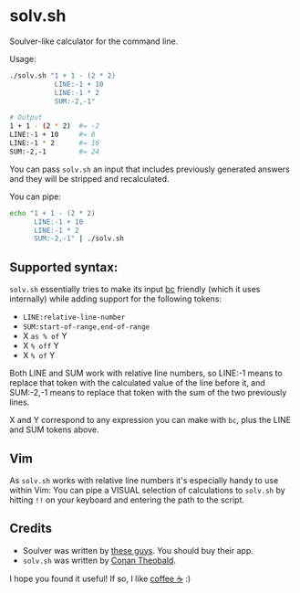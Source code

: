 # solv.sh

Soulver-like calculator for the command line.

Usage:

```sh
./solv.sh "1 + 1 - (2 * 2)
           LINE:-1 + 10
           LINE:-1 * 2
           SUM:-2,-1"

# Output
1 + 1 - (2 * 2)  #= -2
LINE:-1 + 10     #= 8
LINE:-1 * 2      #= 16
SUM:-2,-1        #= 24
```

You can pass `solv.sh` an input that includes previously generated answers and
they will be stripped and recalculated.


You can pipe:

```sh
echo "1 + 1 - (2 * 2)
      LINE:-1 + 10
      LINE:-1 * 2
      SUM:-2,-1" | ./solv.sh
```

## Supported syntax:

`solv.sh` essentially tries to make its input
[bc](https://linux.die.net/man/1/bc) friendly (which it uses internally) while
adding support for the following tokens:

- `LINE:relative-line-number`
- `SUM:start-of-range,end-of-range`
- X `as % of` Y
- X `% off` Y
- X `% of` Y

Both LINE and SUM work with relative line numbers, so LINE:-1 means to replace
that token with the calculated value of the line before it, and SUM:-2,-1 means
to replace that token with the sum of the two previously lines.

X and Y correspond to any expression you can make with `bc`, plus the LINE and
SUM tokens above.

## Vim

As `solv.sh` works with relative line numbers it's especially handy to use
within Vim: You can pipe a VISUAL selection of calculations to `solv.sh` by
hitting `!!` on your keyboard and entering the path to the script.

## Credits

- Soulver was written by [these guys](https://soulver.app/). You should buy their app.
- `solv.sh` was written by [Conan Theobald](https://github.com/shuckster/).

I hope you found it useful! If so, I like [coffee ☕️](https://www.buymeacoffee.com/shuckster) :)
